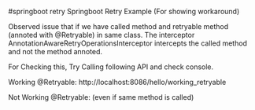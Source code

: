 #springboot retry
Springboot Retry Example (For showing workaround)

Observed issue that if we have called method and retryable method (annoted with @Retryable) in same class. The interceptor AnnotationAwareRetryOperationsInterceptor intercepts the called method and not the method annoted.

For Checking this, 
Try Calling following API and check console.

Working @Retryable:
http://localhost:8086/hello/working_retryable

Not Working @Retryable: (even if same method is called)

